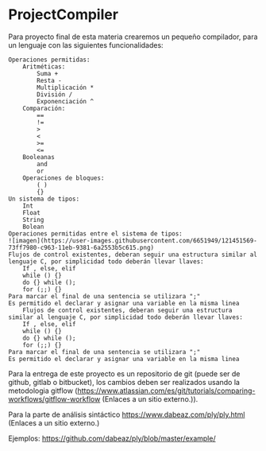 # ProjectCompiler
Para proyecto final de esta materia crearemos un pequeño compilador, para un lenguaje con las siguientes funcionalidades:

    Operaciones permitidas:
        Aritméticas:
            Suma +
            Resta -
            Multiplicación *
            División /
            Exponenciación ^
        Comparación:
            ==
            != 
            >
            <
            >=
            <=
        Booleanas
            and 
            or
        Operaciones de bloques:
            ( )
            {}
    Un sistema de tipos:
        Int
        Float
        String
        Bolean
    Operaciones permitidas entre el sistema de tipos: 
    ![imagen](https://user-images.githubusercontent.com/6651949/121451569-73ff7980-c963-11eb-9381-6a2553b5c615.png)
    Flujos de control existentes, deberan seguir una estructura similar al lenguaje C, por simplicidad todo deberán llevar llaves:
        If , else, elif
        while () {}
        do {} while ();
        for (;;) {}
    Para marcar el final de una sentencia se utilizara ";"
    Es permitido el declarar y asignar una variable en la misma linea
        Flujos de control existentes, deberan seguir una estructura similar al lenguaje C, por simplicidad todo deberán llevar llaves:
        If , else, elif
        while () {}
        do {} while ();
        for (;;) {}
    Para marcar el final de una sentencia se utilizara ";"
    Es permitido el declarar y asignar una variable en la misma linea

Para la entrega de este proyecto es un repositorio de git (puede ser de github, gitlab o bitbucket), los cambios deben ser realizados usando la metodologia gitflow (https://www.atlassian.com/es/git/tutorials/comparing-workflows/gitflow-workflow (Enlaces a un sitio externo.)).

Para la parte de análisis sintáctico https://www.dabeaz.com/ply/ply.html (Enlaces a un sitio externo.)

Ejemplos: https://github.com/dabeaz/ply/blob/master/example/
